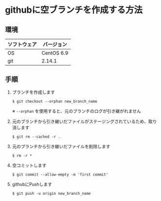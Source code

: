 # githubに空ブランチを作成する方法

## 環境

|ソフトウェア|バージョン|
|---|---|
|OS|CentOS 6.9|
|git|2.14.1|

## 手順

1. ブランチを作成します

    `$ git checkout --orphan new_branch_name`

    ※ `--orphan` を使用すると、元のブランチのログが引き継がれません

1. 元のブランチから引き継いだファイルがステージングされているため、取り消します

    `$ git rm --cached -r .`

1. 元のブランチから引き継いだファイルを削除します

    `$ rm -r *`

1. 空コミットします

    `$ git commit --allow-empty -m 'first commit'`

1. githubにPushします

    `$ git push -u origin new_branch_name`

